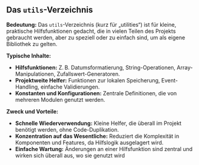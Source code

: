 ## Das `utils`-Verzeichnis

**Bedeutung:**
Das `utils`-Verzeichnis (kurz für „utilities“) ist für kleine, praktische Hilfsfunktionen gedacht, die in vielen Teilen des Projekts gebraucht werden, aber zu speziell oder zu einfach sind, um als eigene Bibliothek zu gelten.

**Typische Inhalte:**

- **Hilfsfunktionen:** Z. B. Datumsformatierung, String-Operationen, Array-Manipulationen, Zufallswert-Generatoren.
- **Projektweite Helfer:** Funktionen zur lokalen Speicherung, Event-Handling, einfache Validierungen.
- **Konstanten und Konfigurationen:** Zentrale Definitionen, die von mehreren Modulen genutzt werden.

**Zweck und Vorteile:**

- **Schnelle Wiederverwendung:** Kleine Helfer, die überall im Projekt benötigt werden, ohne Code-Duplikation.
- **Konzentration auf das Wesentliche:** Reduziert die Komplexität in Komponenten und Features, da Hilfslogik ausgelagert wird.
- **Einfache Wartung:** Änderungen an einer Hilfsfunktion sind zentral und wirken sich überall aus, wo sie genutzt wird
